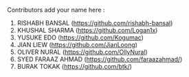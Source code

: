 Contributors add your name here :

1. RISHABH BANSAL (https://github.com/rishabh-bansal)
2. KHUSHAL SHARMA (https://github.com/Logan1x)
3. YUSUKE EDO (https://github.com/Kogumac)
4. JIAN LIEW (https://github.com/JianLoong)
5. OLIVER NURAL (https://github.com/OllyNural)
6. SYED FARAAZ AHMAD (https://github.com/faraazahmad/)
7. BURAK TOKAK (https://github.com/btk/)
